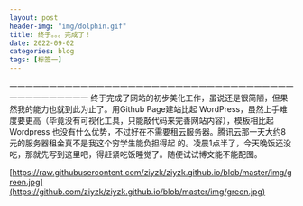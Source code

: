 ```yaml
---
layout: post
header-img: "img/dolphin.gif" 
title: 终于。。。完成了！
date: 2022-09-02
categories: blog
tags: [标签一]
---
```


一一一一一一一一一一一一一一一一一一一一一一一一一一一一一一一一一一一一一一一一一一一一一一
    终于完成了网站的初步美化工作，虽说还是很简陋，但果然我的能力也就到此为止了。用Github Page建站比起
WordPress，虽然上手难度要更高（毕竟没有可视化工具，只能敲代码来完善网站内容），模板相比起Wordpress
也没有什么优势，不过好在不需要租云服务器。腾讯云那一天大约8元的服务器租金真不是我这个穷学生能负担得起
的。凌晨1点半了，今天晚饭还没吃，那就先写到这里吧，得赶紧吃饭睡觉了。随便试试博文能不能配图。

[https://raw.githubusercontent.com/ziyzk/ziyzk.github.io/blob/master/img/green.jpg](https://github.com/ziyzk/ziyzk.github.io/blob/master/img/green.jpg)

